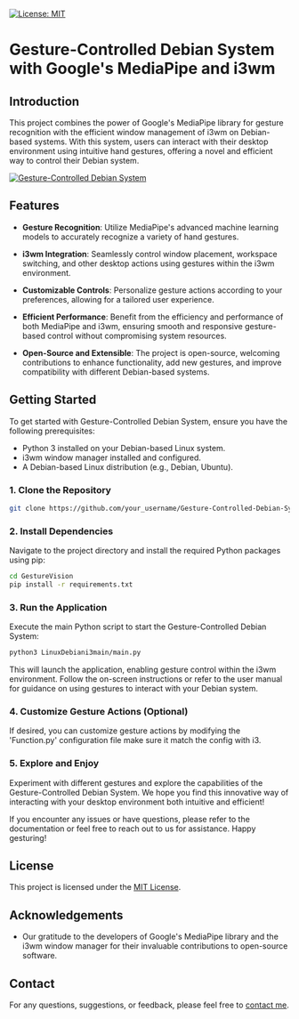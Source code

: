 [![License: MIT](https://img.shields.io/badge/License-MIT-yellow.svg)](https://opensource.org/licenses/MIT)

# Gesture-Controlled Debian System with Google's MediaPipe and i3wm

## Introduction

This project combines the power of Google's MediaPipe library for gesture recognition with the efficient window management of i3wm on Debian-based systems. With this system, users can interact with their desktop environment using intuitive hand gestures, offering a novel and efficient way to control their Debian system.

[![Gesture-Controlled Debian System](https://res.cloudinary.com/marcomontalbano/image/upload/v1710108882/video_to_markdown/images/video--fe7ee2e6580ced31f4b1501092a31c11-c05b58ac6eb4c4700831b2b3070cd403.jpg)](https://raw.githubusercontent.com/zangjiucheng/GestureVision/main/demo.mp4 "Gesture-Controlled Debian System]")

## Features

- **Gesture Recognition**: Utilize MediaPipe's advanced machine learning models to accurately recognize a variety of hand gestures.
  
- **i3wm Integration**: Seamlessly control window placement, workspace switching, and other desktop actions using gestures within the i3wm environment.

- **Customizable Controls**: Personalize gesture actions according to your preferences, allowing for a tailored user experience.

- **Efficient Performance**: Benefit from the efficiency and performance of both MediaPipe and i3wm, ensuring smooth and responsive gesture-based control without compromising system resources.

- **Open-Source and Extensible**: The project is open-source, welcoming contributions to enhance functionality, add new gestures, and improve compatibility with different Debian-based systems.

## Getting Started

To get started with Gesture-Controlled Debian System, ensure you have the following prerequisites:

- Python 3 installed on your Debian-based Linux system.
- i3wm window manager installed and configured.
- A Debian-based Linux distribution (e.g., Debian, Ubuntu).

### 1. Clone the Repository

```bash
git clone https://github.com/your_username/Gesture-Controlled-Debian-System.git
```

### 2. Install Dependencies

Navigate to the project directory and install the required Python packages using pip:

```bash
cd GestureVision
pip install -r requirements.txt
```

### 3. Run the Application

Execute the main Python script to start the Gesture-Controlled Debian System:

```bash
python3 LinuxDebiani3main/main.py
```

This will launch the application, enabling gesture control within the i3wm environment. Follow the on-screen instructions or refer to the user manual for guidance on using gestures to interact with your Debian system.

### 4. Customize Gesture Actions (Optional)

If desired, you can customize gesture actions by modifying the 'Function.py' configuration file make sure it match the config with i3.

### 5. Explore and Enjoy

Experiment with different gestures and explore the capabilities of the Gesture-Controlled Debian System. We hope you find this innovative way of interacting with your desktop environment both intuitive and efficient!

If you encounter any issues or have questions, please refer to the documentation or feel free to reach out to us for assistance. Happy gesturing!

## License

This project is licensed under the [MIT License](LICENSE).

## Acknowledgements

- Our gratitude to the developers of Google's MediaPipe library and the i3wm window manager for their invaluable contributions to open-source software.

## Contact

For any questions, suggestions, or feedback, please feel free to [contact me](mailto:jiucheng.zang@proton.me).

